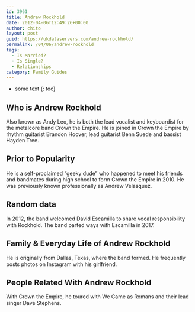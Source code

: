 ```yaml
---
id: 3961
title: Andrew Rockhold
date: 2012-04-06T12:49:26+00:00
author: chito
layout: post
guid: https://ukdataservers.com/andrew-rockhold/
permalink: /04/06/andrew-rockhold
tags:
  - Is Married?
  - Is Single?
  - Relationships
category: Family Guides
---
```


* some text
{: toc}
          
          
## Who is  Andrew Rockhold
                  
                  
                  
Also known as Andy Leo, he is both the lead vocalist and keyboardist for the metalcore band Crown the Empire. He is joined in Crown the Empire by rhythm guitarist Brandon Hoover, lead guitarist Benn Suede and bassist Hayden Tree.
                  
                
                
                
## Prior to Popularity 
                  
                  
                  
He is a self-proclaimed &#8220;geeky dude&#8221; who happened to meet his friends and bandmates during high school to form Crown the Empire in 2010. He was previously known professionally as Andrew Velasquez. 
                  
                
                
                
## Random data 
                  
                  
                  
In 2012, the band welcomed David Escamilla to share vocal responsibility with Rockhold. The band parted ways with Escamilla in 2017.
                  
                
                
                
## Family & Everyday Life of Andrew Rockhold
                  
                  
                  
He is originally from Dallas, Texas, where the band formed. He frequently posts photos on Instagram with his girlfriend.
                  
                
                
                
## People Related With  Andrew Rockhold
                  
                  
                  
With Crown the Empire, he toured with We Came as Romans and their lead singer Dave Stephens.
                  
                
              
            
          
          
          
    
    
  
